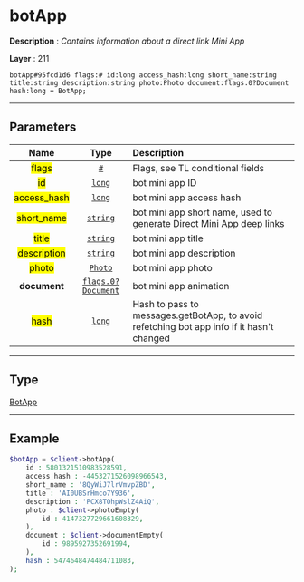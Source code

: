 # botApp

**Description** : *Contains information about a direct link Mini App*

**Layer** : 211

```tl
botApp#95fcd1d6 flags:# id:long access_hash:long short_name:string title:string description:string photo:Photo document:flags.0?Document hash:long = BotApp;
```

---

## Parameters

| Name | Type | Description |
| :---: | :---: | :--- |
| <mark>flags</mark> | [`#`](type/#) | Flags, see TL conditional fields |
| <mark>id</mark> | [`long`](type/long) | bot mini app ID |
| <mark>access_hash</mark> | [`long`](type/long) | bot mini app access hash |
| <mark>short_name</mark> | [`string`](type/string) | bot mini app short name, used to generate Direct Mini App deep links |
| <mark>title</mark> | [`string`](type/string) | bot mini app title |
| <mark>description</mark> | [`string`](type/string) | bot mini app description |
| <mark>photo</mark> | [`Photo`](type/Photo) | bot mini app photo |
| **document** | [`flags.0?Document`](type/Document) | bot mini app animation |
| <mark>hash</mark> | [`long`](type/long) | Hash to pass to messages.getBotApp, to avoid refetching bot app info if it hasn't changed |

---

## Type

[BotApp](type/BotApp)

---

## Example

```php
$botApp = $client->botApp(
	id : 5801321510983528591,
	access_hash : -4453271526098966543,
	short_name : '8QyWiJ7lrVmvpZBD',
	title : 'AI0UBSrHmco7Y936',
	description : 'PCX8TOhpWslZ4AiQ',
	photo : $client->photoEmpty(
		id : 4147327729661608329,
	),
	document : $client->documentEmpty(
		id : 9895927352691994,
	),
	hash : 5474648474484711083,
);
```